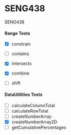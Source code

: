 # SENG438
SENG438 

#### Range Tests
  - [x] constrain
  - [ ] contains
  - [x] intersects
  - [x] combine
  - [ ] shift


#### DataUtilities Tests
  - [ ] calculateColumnTotal 
  - [ ] calculateRowTotal
  - [ ] createNumberArray
  - [x] createNumberArray2D
  - [ ] getCumulativePercentages
